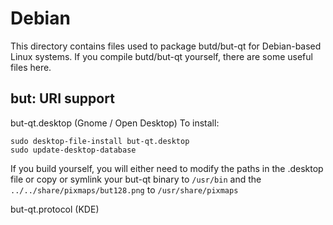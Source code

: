 
Debian
====================
This directory contains files used to package butd/but-qt
for Debian-based Linux systems. If you compile butd/but-qt yourself, there are some useful files here.

## but: URI support ##


but-qt.desktop  (Gnome / Open Desktop)
To install:

	sudo desktop-file-install but-qt.desktop
	sudo update-desktop-database

If you build yourself, you will either need to modify the paths in
the .desktop file or copy or symlink your but-qt binary to `/usr/bin`
and the `../../share/pixmaps/but128.png` to `/usr/share/pixmaps`

but-qt.protocol (KDE)

